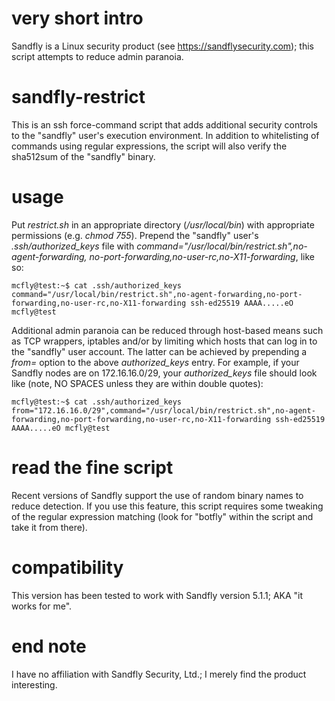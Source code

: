 # very short intro
Sandfly is a Linux security product (see https://sandflysecurity.com); this script attempts to reduce admin paranoia.

# sandfly-restrict
This is an ssh force-command script that adds additional security controls to the "sandfly" user's execution environment. In addition to 
whitelisting of commands using regular expressions, the script will also verify the sha512sum of the "sandfly" binary.

# usage
Put _restrict.sh_ in an appropriate directory (_/usr/local/bin_) with appropriate permissions (e.g. _chmod 755_). 
Prepend the "sandfly" user's _.ssh/authorized_keys_ file with _command="/usr/local/bin/restrict.sh",no-agent-forwarding,
no-port-forwarding,no-user-rc,no-X11-forwarding_, like so:
```
mcfly@test:~$ cat .ssh/authorized_keys
command="/usr/local/bin/restrict.sh",no-agent-forwarding,no-port-forwarding,no-user-rc,no-X11-forwarding ssh-ed25519 AAAA.....eO mcfly@test
```
Additional admin paranoia can be reduced through host-based means such as TCP wrappers, iptables and/or by limiting which hosts that can log in to the "sandfly" user account. The latter can be achieved by prepending a _from=_ option to the above _authorized_keys_ entry. For example, if your Sandfly nodes are on 172.16.16.0/29, your _authorized_keys_ file should look like (note, NO SPACES unless they are within double quotes):
```
mcfly@test:~$ cat .ssh/authorized_keys
from="172.16.16.0/29",command="/usr/local/bin/restrict.sh",no-agent-forwarding,no-port-forwarding,no-user-rc,no-X11-forwarding ssh-ed25519 AAAA.....eO mcfly@test
```
# read the fine script
Recent versions of Sandfly support the use of random binary names to reduce detection. If you use this feature, this script requires 
some tweaking of the regular expression matching (look for "botfly" within the script and take it from there). 

# compatibility
This version has been tested to work with Sandfly version 5.1.1; AKA "it works for me". 

# end note
I have no affiliation with Sandfly Security, Ltd.; I merely find the product interesting.
